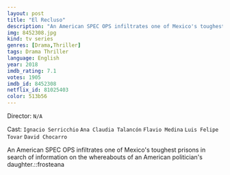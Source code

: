 ```yaml
---
layout: post
title: "El Recluso"
description: "An American SPEC OPS infiltrates one of Mexico's toughest prisons in search of information on the whereabouts of an American politician's daughter.::frosteana.."
img: 8452308.jpg
kind: tv series
genres: [Drama,Thriller]
tags: Drama Thriller 
language: English
year: 2018
imdb_rating: 7.1
votes: 1905
imdb_id: 8452308
netflix_id: 81025403
color: 513b56
---
```

Director: `N/A`  

Cast: `Ignacio Serricchio` `Ana Claudia Talancón` `Flavio Medina` `Luis Felipe Tovar` `David Chocarro` 

An American SPEC OPS infiltrates one of Mexico's toughest prisons in search of information on the whereabouts of an American politician's daughter.::frosteana